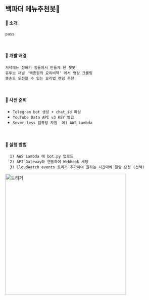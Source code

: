 ## 백파더 메뉴추천봇:iphone:
#### :fork_and_knife: 소개<br>
```
pass
```
<br>

#### :rice_ball: 개발 배경<br>
```
저녁메뉴 정하기 힘들어서 만들게 된 챗봇
유투브 채널 '백종원의 요리비책' 에서 영상 크롤링
똥손도 도전할 수 있는 요리법 랜덤 추천
```
<br>

#### :ramen: 사전 준비<br>
- `Telegram bot 생성 + chat_id 파싱`
- `YouTube Data API v3 KEY 발급`
- `Sever-less 컴퓨팅 자원  예) AWS Lambda`
<br>

#### :curry: 실행 방법<br>
```
  1) AWS Lambda 에 bot.py 업로드
  2) API Gateway와 연동하여 Webhook 세팅
  3) CloudWatch events 트리거 추가하여 원하는 시간대에 알람 요청 (선택)
```
<img width="382" alt="트리거" src="https://user-images.githubusercontent.com/42771578/126987497-674a63ab-beec-451f-81c1-a518381aa597.PNG">
<br>
